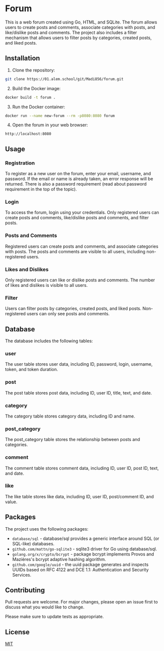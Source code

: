 # Forum

This is a web forum created using Go, HTML, and SQLite. The forum allows users to create posts and comments, associate categories with posts, and like/dislike posts and comments. The project also includes a filter mechanism that allows users to filter posts by categories, created posts, and liked posts.

## Installation

1. Clone the repository:
```bash
git clone https://01.alem.school/git/Madi856/forum.git
```

2. Build the Docker image:
```bash
docker build -t forum .
```

3. Run the Docker container:
```bash
docker run --name new-forum --rm -p8080:8080 forum
```

4. Open the forum in your web browser:
```
http://localhost:8080
```

## Usage

### Registration

To register as a new user on the forum, enter your email, username, and password. If the email or name is already taken, an error response will be returned. 
There is also a password requirement (read about password requirement in the top of the topic).

### Login

To access the forum, login using your credentials. Only registered users can create posts and comments, like/dislike posts and comments, and filter posts.

### Posts and Comments

Registered users can create posts and comments, and associate categories with posts. The posts and comments are visible to all users, including non-registered users.

### Likes and Dislikes

Only registered users can like or dislike posts and comments. The number of likes and dislikes is visible to all users.

### Filter

Users can filter posts by categories, created posts, and liked posts. Non-registered users can only see posts and comments.

## Database

The database includes the following tables:

### user

The user table stores user data, including ID, password, login, username, token, and token duration.

### post

The post table stores post data, including ID, user ID, title, text, and date.

### category

The category table stores category data, including ID and name.

### post_category

The post_category table stores the relationship between posts and categories.

### comment

The comment table stores comment data, including ID, user ID, post ID, text, and date.

### like

The like table stores like data, including ID, user ID, post/comment ID, and value.

## Packages

The project uses the following packages:

- `database/sql` - database/sql provides a generic interface around SQL (or SQL-like) databases.
- `github.com/mattn/go-sqlite3` - sqlite3 driver for Go using database/sql.
- `golang.org/x/crypto/bcrypt` - package bcrypt implements Provos and Mazières's bcrypt adaptive hashing algorithm.
- `github.com/google/uuid` - the uuid package generates and inspects UUIDs based on RFC 4122 and DCE 1.1: Authentication and Security Services.

## Contributing

Pull requests are welcome. For major changes, please open an issue first to discuss what you would like to change.

Please make sure to update tests as appropriate.

## License

[MIT](https://i.imgur.com/pUverGl.jpeg)
